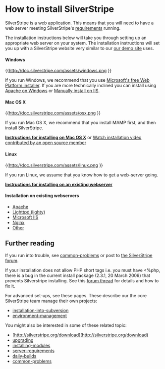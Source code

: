 # How to install SilverStripe

SilverStripe is a web application.  This means that you will need to have a web server meeting SilverStripe's  [requirements](server-requirements) running.

The installation instructions below will take you through setting up an appropriate web server on your system.  The installation instructions will set you up with a SilverStripe website very similar to our [our demo site](http://demo.silverstripe.com/) uses. 

#### Windows

{{http://doc.silverstripe.com/assets/windows.png }}

If you run Windows, we recommend that you use [Microsoft's free Web Platform installer](installation-on-windows-pi). If you are more technically inclined you can install using [Apache on Windows](installation-on-windows-wamp) or [Manually install on IIS](installation-on-windows-manual-iis).
#### Mac OS X

{{http://doc.silverstripe.com/assets/osx.png }}

If you run Mac OS X, we recommend that you install MAMP first, and then install SilverStripe.

**[Instructions for installing on Mac OS X](installation-on-mac-osx)** or 
[ Watch installation video contributed by an open source member](http://www.silverstripe.org/assets/screencasts/Tutorial-InstallingMAMP-SW08.swf )

#### Linux

{{http://doc.silverstripe.com/assets/linux.png }}

If you run Linux, we assume that you know how to get a web-server going.

**[Instructions for installing on an existing webserver](installation-on-webserver)**

#### Installation on existing webservers

*  [Apache](installation-on-webserver)
*  [Lighttpd (lighty)](installation-on-lighttpd)
*  [Microsoft IIS](installation-on-windows)
*  [Nginx](installation-on-nginx)
*  [Other](installation-on-webserver)
## Further reading

If you run into trouble, see [common-problems](common-problems) or post to [the SilverStripe forum](http://www.silverstripe.com/silverstripe-forum/).

If your installation does not allow PHP short tags i.e. you must have <%php, there is a bug in the current install package (2.3.1, 20 March 2009) that prevents Silverstripe installing. See this [forum thread](http://silverstripe.org/installing-silverstripe/show/256795?start=0) for details and how to fix it.

For advanced set-ups, see these pages.  These describe our the core SilverStripe team manage their own projects:

*  [installation-into-subversion](installation-into-subversion)
*  [environment-management](environment-management)

You might also be interested in some of these related topic:

*  [http://silverstripe.org/download](http://silverstripe.org/download)
*  [upgrading](upgrading)
*  [installing-modules](installing-modules)
*  [server-requirements](server-requirements)
*  [daily-builds](daily-builds)
*  [common-problems](common-problems)
